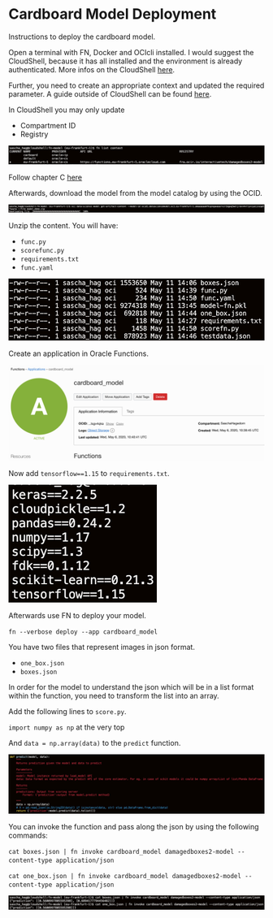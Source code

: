 # Cardboard Model Deployment

Instructions to deploy the cardboard model. 

Open a terminal with FN, Docker and OCIcli installed. I would suggest the CloudShell, because it has all installed and the environment is already authenticated. More infos on the CloudShell [here](https://docs.cloud.oracle.com/en-us/iaas/Content/API/Concepts/cloudshellintro.htm).

Further, you need to create an appropriate context and updated the required parameter. A guide outside of CloudShell can be found [here](https://www.oracle.com/webfolder/technetwork/tutorials/infographics/oci_faas_gettingstarted_quickview/functions_quickview_top/functions_quickview/index.html).

In CloudShell you may only update 
* Compartment ID
* Registry

![](../images/cardboard_1.png)

Follow chapter C [here](https://www.oracle.com/webfolder/technetwork/tutorials/infographics/oci_functions_cloudshell_quickview/functions_quickview_top/functions_quickview/index.html)

Afterwards, download the model from the model catalog by using the OCID.

![](../images/cardboard_2.png)

Unzip the content. You will have:

* `func.py`
* `scorefunc.py`
* `requirements.txt`
* `func.yaml`

![](../images/cardboard_3.png)

Create an application in Oracle Functions. 

![](../images/cardboard_4.png)

Now add `tensorflow==1.15` to `requirements.txt`. 

![](../images/cardboard_7.png)

Afterwards use FN to deploy your model. 

`fn --verbose deploy --app cardboard_model`

You have two files that represent images in json format. 

* `one_box.json`
* `boxes.json`

In order for the model to understand the json which will be in a list format within the function, you need to transform the list into an array. 

Add the following lines to `score.py`. 

`import numpy as np` at the very top

And `data = np.array(data)` to the `predict` function. 

![](../images/cardboard_6.png)

You can invoke the function and pass along the json by using the following commands:

`cat boxes.json | fn invoke cardboard_model damagedboxes2-model --content-type application/json`

`cat one_box.json | fn invoke cardboard_model damagedboxes2-model --content-type application/json`

![](../images/cardboard_5.png)



